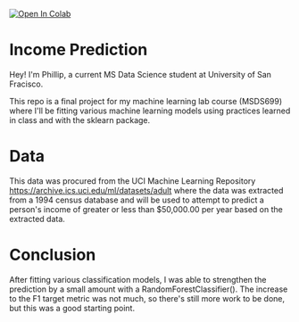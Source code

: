 [![Open In Colab](https://colab.research.google.com/assets/colab-badge.svg)](https://colab.research.google.com/drive/1sDxjF-2kSOh30C6fM1vI14nzpCsOSj9E?usp=sharing)


# Income Prediction
Hey! I'm Phillip, a current MS Data Science student at University of San Fracisco.    
     
This repo is a final project for my machine learning lab course (MSDS699) where I'll be fitting various machine learning models using practices learned in class and with the sklearn package.

# Data
This data was procured from the UCI Machine Learning Repository https://archive.ics.uci.edu/ml/datasets/adult where the data was extracted from a 1994 census database and will be used to attempt to predict a person's income of greater or less than $50,000.00 per year based on the extracted data.

# Conclusion 
After fitting various classification models, I was able to strengthen the prediction by a small amount with a RandomForestClassifier(). The increase to the F1 target metric was not much, so there's still more work to be done, but this was a good starting point.